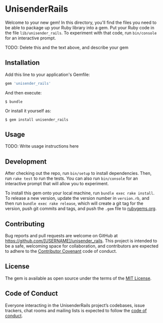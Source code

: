 # UnisenderRails

Welcome to your new gem! In this directory, you'll find the files you need to be able to package up your Ruby library into a gem. Put your Ruby code in the file `lib/unisender_rails`. To experiment with that code, run `bin/console` for an interactive prompt.

TODO: Delete this and the text above, and describe your gem

## Installation

Add this line to your application's Gemfile:

```ruby
gem 'unisender_rails'
```

And then execute:

    $ bundle

Or install it yourself as:

    $ gem install unisender_rails

## Usage

TODO: Write usage instructions here

## Development

After checking out the repo, run `bin/setup` to install dependencies. Then, run `rake test` to run the tests. You can also run `bin/console` for an interactive prompt that will allow you to experiment.

To install this gem onto your local machine, run `bundle exec rake install`. To release a new version, update the version number in `version.rb`, and then run `bundle exec rake release`, which will create a git tag for the version, push git commits and tags, and push the `.gem` file to [rubygems.org](https://rubygems.org).

## Contributing

Bug reports and pull requests are welcome on GitHub at https://github.com/[USERNAME]/unisender_rails. This project is intended to be a safe, welcoming space for collaboration, and contributors are expected to adhere to the [Contributor Covenant](http://contributor-covenant.org) code of conduct.

## License

The gem is available as open source under the terms of the [MIT License](http://opensource.org/licenses/MIT).

## Code of Conduct

Everyone interacting in the UnisenderRails project’s codebases, issue trackers, chat rooms and mailing lists is expected to follow the [code of conduct](https://github.com/[USERNAME]/unisender_rails/blob/master/CODE_OF_CONDUCT.md).

